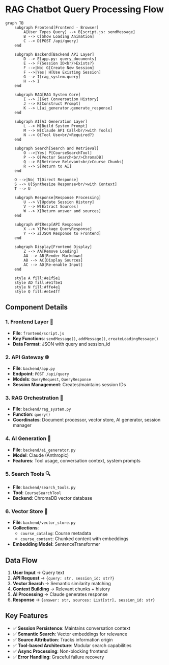 # RAG Chatbot Query Processing Flow

```mermaid
graph TB
    subgraph Frontend[Frontend - Browser]
        A[User Types Query] --> B[script.js: sendMessage]
        B --> C[Show Loading Animation]
        C --> D[POST /api/query]
    end

    subgraph Backend[Backend API Layer]
        D --> E[app.py: query_documents]
        E --> F{Session ID<br/>Exists?}
        F -->|No| G[Create New Session]
        F -->|Yes| H[Use Existing Session]
        G --> I[rag_system.query]
        H --> I
    end

    subgraph RAG[RAG System Core]
        I --> J[Get Conversation History]
        J --> K[Construct Prompt]
        K --> L[ai_generator.generate_response]
    end

    subgraph AI[AI Generation Layer]
        L --> M[Build System Prompt]
        M --> N[Claude API Call<br/>with Tools]
        N --> O{Tool Use<br/>Required?}
    end

    subgraph Search[Search and Retrieval]
        O -->|Yes| P[CourseSearchTool]
        P --> Q[Vector Search<br/>ChromaDB]
        Q --> R[Retrieve Relevant<br/>Course Chunks]
        R --> S[Return to AI]
    end

    O -->|No| T[Direct Response]
    S --> U[Synthesize Response<br/>with Context]
    T --> U

    subgraph Response[Response Processing]
        U --> V[Update Session History]
        V --> W[Extract Sources]
        W --> X[Return answer and sources]
    end

    subgraph APIResp[API Response]
        X --> Y[Package QueryResponse]
        Y --> Z[JSON Response to Frontend]
    end

    subgraph Display[Frontend Display]
        Z --> AA[Remove Loading]
        AA --> AB[Render Markdown]
        AB --> AC[Display Sources]
        AC --> AD[Re-enable Input]
    end

    style A fill:#e1f5e1
    style AD fill:#e1f5e1
    style N fill:#ffe4e1
    style Q fill:#e1e4ff
```

## Component Details

### 1. **Frontend Layer** 📱
- **File**: `frontend/script.js`
- **Key Functions**: `sendMessage()`, `addMessage()`, `createLoadingMessage()`
- **Data Format**: JSON with query and session_id

### 2. **API Gateway** 🌐
- **File**: `backend/app.py`
- **Endpoint**: `POST /api/query`
- **Models**: `QueryRequest`, `QueryResponse`
- **Session Management**: Creates/maintains session IDs

### 3. **RAG Orchestration** 🎯
- **File**: `backend/rag_system.py`
- **Function**: `query()`
- **Coordinates**: Document processor, vector store, AI generator, session manager

### 4. **AI Generation** 🤖
- **File**: `backend/ai_generator.py`
- **Model**: Claude (Anthropic)
- **Features**: Tool usage, conversation context, system prompts

### 5. **Search Tools** 🔍
- **File**: `backend/search_tools.py`
- **Tool**: `CourseSearchTool`
- **Backend**: ChromaDB vector database

### 6. **Vector Store** 💾
- **File**: `backend/vector_store.py`
- **Collections**: 
  - `course_catalog`: Course metadata
  - `course_content`: Chunked content with embeddings
- **Embedding Model**: SentenceTransformer

## Data Flow

1. **User Input** → Query text
2. **API Request** → `{query: str, session_id: str?}`
3. **Vector Search** → Semantic similarity matching
4. **Context Building** → Relevant chunks + history
5. **AI Processing** → Claude generates response
6. **Response** → `{answer: str, sources: List[str], session_id: str}`

## Key Features

- ✅ **Session Persistence**: Maintains conversation context
- ✅ **Semantic Search**: Vector embeddings for relevance
- ✅ **Source Attribution**: Tracks information origin
- ✅ **Tool-based Architecture**: Modular search capabilities
- ✅ **Async Processing**: Non-blocking frontend
- ✅ **Error Handling**: Graceful failure recovery